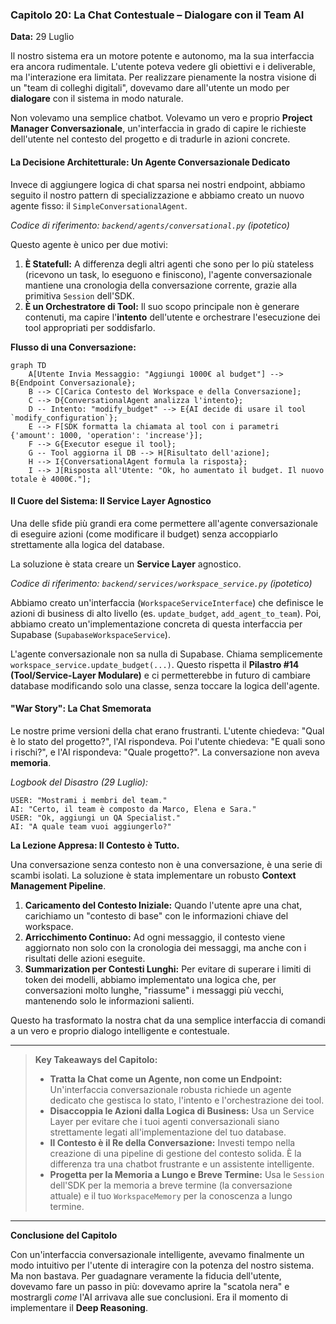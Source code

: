 ### **Capitolo 20: La Chat Contestuale – Dialogare con il Team AI**

**Data:** 29 Luglio

Il nostro sistema era un motore potente e autonomo, ma la sua interfaccia era ancora rudimentale. L'utente poteva vedere gli obiettivi e i deliverable, ma l'interazione era limitata. Per realizzare pienamente la nostra visione di un "team di colleghi digitali", dovevamo dare all'utente un modo per **dialogare** con il sistema in modo naturale.

Non volevamo una semplice chatbot. Volevamo un vero e proprio **Project Manager Conversazionale**, un'interfaccia in grado di capire le richieste dell'utente nel contesto del progetto e di tradurle in azioni concrete.

#### **La Decisione Architetturale: Un Agente Conversazionale Dedicato**

Invece di aggiungere logica di chat sparsa nei nostri endpoint, abbiamo seguito il nostro pattern di specializzazione e abbiamo creato un nuovo agente fisso: il `SimpleConversationalAgent`.

*Codice di riferimento: `backend/agents/conversational.py` (ipotetico)*

Questo agente è unico per due motivi:

1.  **È Statefull:** A differenza degli altri agenti che sono per lo più stateless (ricevono un task, lo eseguono e finiscono), l'agente conversazionale mantiene una cronologia della conversazione corrente, grazie alla primitiva `Session` dell'SDK.
2.  **È un Orchestratore di Tool:** Il suo scopo principale non è generare contenuti, ma capire l'**intento** dell'utente e orchestrare l'esecuzione dei tool appropriati per soddisfarlo.

**Flusso di una Conversazione:**

```mermaid
graph TD
    A[Utente Invia Messaggio: "Aggiungi 1000€ al budget"] --> B{Endpoint Conversazionale};
    B --> C[Carica Contesto del Workspace e della Conversazione];
    C --> D{ConversationalAgent analizza l'intento};
    D -- Intento: "modify_budget" --> E{AI decide di usare il tool `modify_configuration`};
    E --> F[SDK formatta la chiamata al tool con i parametri {'amount': 1000, 'operation': 'increase'}];
    F --> G{Executor esegue il tool};
    G -- Tool aggiorna il DB --> H[Risultato dell'azione];
    H --> I{ConversationalAgent formula la risposta};
    I --> J[Risposta all'Utente: "Ok, ho aumentato il budget. Il nuovo totale è 4000€."];
```

#### **Il Cuore del Sistema: Il Service Layer Agnostico**

Una delle sfide più grandi era come permettere all'agente conversazionale di eseguire azioni (come modificare il budget) senza accoppiarlo strettamente alla logica del database.

La soluzione è stata creare un **Service Layer** agnostico.

*Codice di riferimento: `backend/services/workspace_service.py` (ipotetico)*

Abbiamo creato un'interfaccia (`WorkspaceServiceInterface`) che definisce le azioni di business di alto livello (es. `update_budget`, `add_agent_to_team`). Poi, abbiamo creato un'implementazione concreta di questa interfaccia per Supabase (`SupabaseWorkspaceService`).

L'agente conversazionale non sa nulla di Supabase. Chiama semplicemente `workspace_service.update_budget(...)`. Questo rispetta il **Pilastro #14 (Tool/Service-Layer Modulare)** e ci permetterebbe in futuro di cambiare database modificando solo una classe, senza toccare la logica dell'agente.

#### **"War Story": La Chat Smemorata**

Le nostre prime versioni della chat erano frustranti. L'utente chiedeva: "Qual è lo stato del progetto?", l'AI rispondeva. Poi l'utente chiedeva: "E quali sono i rischi?", e l'AI rispondeva: "Quale progetto?". La conversazione non aveva **memoria**.

*Logbook del Disastro (29 Luglio):*
```
USER: "Mostrami i membri del team."
AI: "Certo, il team è composto da Marco, Elena e Sara."
USER: "Ok, aggiungi un QA Specialist."
AI: "A quale team vuoi aggiungerlo?"
```

**La Lezione Appresa: Il Contesto è Tutto.**

Una conversazione senza contesto non è una conversazione, è una serie di scambi isolati. La soluzione è stata implementare un robusto **Context Management Pipeline**.

1.  **Caricamento del Contesto Iniziale:** Quando l'utente apre una chat, carichiamo un "contesto di base" con le informazioni chiave del workspace.
2.  **Arricchimento Continuo:** Ad ogni messaggio, il contesto viene aggiornato non solo con la cronologia dei messaggi, ma anche con i risultati delle azioni eseguite.
3.  **Summarization per Contesti Lunghi:** Per evitare di superare i limiti di token dei modelli, abbiamo implementato una logica che, per conversazioni molto lunghe, "riassume" i messaggi più vecchi, mantenendo solo le informazioni salienti.

Questo ha trasformato la nostra chat da una semplice interfaccia di comandi a un vero e proprio dialogo intelligente e contestuale.

---
> **Key Takeaways del Capitolo:**
>
> *   **Tratta la Chat come un Agente, non come un Endpoint:** Un'interfaccia conversazionale robusta richiede un agente dedicato che gestisca lo stato, l'intento e l'orchestrazione dei tool.
> *   **Disaccoppia le Azioni dalla Logica di Business:** Usa un Service Layer per evitare che i tuoi agenti conversazionali siano strettamente legati all'implementazione del tuo database.
> *   **Il Contesto è il Re della Conversazione:** Investi tempo nella creazione di una pipeline di gestione del contesto solida. È la differenza tra una chatbot frustrante e un assistente intelligente.
> *   **Progetta per la Memoria a Lungo e Breve Termine:** Usa le `Session` dell'SDK per la memoria a breve termine (la conversazione attuale) e il tuo `WorkspaceMemory` per la conoscenza a lungo termine.
---

**Conclusione del Capitolo**

Con un'interfaccia conversazionale intelligente, avevamo finalmente un modo intuitivo per l'utente di interagire con la potenza del nostro sistema. Ma non bastava. Per guadagnare veramente la fiducia dell'utente, dovevamo fare un passo in più: dovevamo aprire la "scatola nera" e mostrargli *come* l'AI arrivava alle sue conclusioni. Era il momento di implementare il **Deep Reasoning**.
